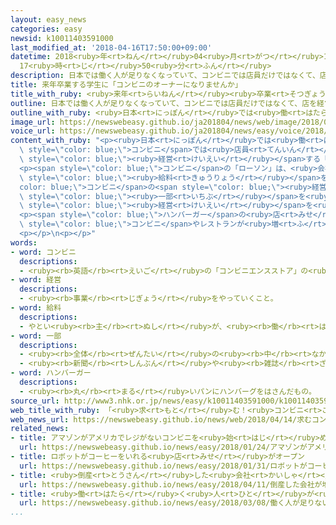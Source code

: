 ```yaml
---
layout: easy_news
categories: easy
newsid: k10011403591000
last_modified_at: '2018-04-16T17:50:00+09:00'
datetime: 2018<ruby>年<rt>ねん</rt></ruby>04<ruby>月<rt>がつ</rt></ruby>16<ruby>日<rt>にち</rt></ruby>
  17<ruby>時<rt>じ</rt></ruby>50<ruby>分<rt>ふん</rt></ruby>
description: 日本では働く人が足りなくなっていて、コンビニでは店員だけではなくて、店を経営する「オーナー」になる人も少なくなっています。
title: 来年卒業する学生に「コンビニのオーナーになりませんか」
title_with_ruby: <ruby>来年<rt>らいねん</rt></ruby><ruby>卒業<rt>そつぎょう</rt></ruby>する<ruby>学生<rt>がくせい</rt></ruby>に「コンビニのオーナーになりませんか」
outline: 日本では働く人が足りなくなっていて、コンビニでは店員だけではなくて、店を経営する「オーナー」になる人も少なくなっています。
outline_with_ruby: <ruby>日本<rt>にっぽん</rt></ruby>では<ruby>働<rt>はたら</rt></ruby>く<ruby>人<rt>ひと</rt></ruby>が<ruby>足<rt>た</rt></ruby>りなくなっていて、コンビニでは<ruby>店員<rt>てんいん</rt></ruby>だけではなくて、<ruby>店<rt>みせ</rt></ruby>を<ruby>経営<rt>けいえい</rt></ruby>する「オーナー」になる<ruby>人<rt>ひと</rt></ruby>も<ruby>少<rt>すく</rt></ruby>なくなっています。
image_url: https://newswebeasy.github.io/ja201804/news/web/image/2018/04/14/K10011403591_1804142000_1804142001_01_02.jpg
voice_url: https://newswebeasy.github.io/ja201804/news/easy/voice/2018/04/16/k10011403591000.mp4
content_with_ruby: "<p><ruby>日本<rt>にっぽん</rt></ruby>では<ruby>働<rt>はたら</rt></ruby>く<ruby>人<rt>ひと</rt></ruby>が<ruby>足<rt>た</rt></ruby>りなくなっていて、<span\
  \ style=\"color: blue;\">コンビニ</span>では<ruby>店員<rt>てんいん</rt></ruby>だけではなくて、<ruby>店<rt>みせ</rt></ruby>を<span\
  \ style=\"color: blue;\"><ruby>経営<rt>けいえい</rt></ruby></span>する「オーナー」になる<ruby>人<rt>ひと</rt></ruby>も<ruby>少<rt>すく</rt></ruby>なくなっています。</p>\n\
  <p><span style=\"color: blue;\">コンビニ</span>の「ローソン」は、<ruby>会社<rt>かいしゃ</rt></ruby>でオーナーを<ruby>育<rt>そだ</rt></ruby>てることにしました。<ruby>１４日<rt>じゅうよっか</rt></ruby>に<ruby>説明会<rt>せつめいかい</rt></ruby>を<ruby>開<rt>ひら</rt></ruby>いて、<ruby>来年<rt>らいねん</rt></ruby>の<ruby>春<rt>はる</rt></ruby><ruby>卒業<rt>そつぎょう</rt></ruby>する<ruby>学生<rt>がくせい</rt></ruby>にオーナーになるための<ruby>計画<rt>けいかく</rt></ruby>について<ruby>話<rt>はな</rt></ruby>しました。<ruby>計画<rt>けいかく</rt></ruby>では、<ruby>来年<rt>らいねん</rt></ruby>の<ruby>春<rt>はる</rt></ruby><ruby>会社<rt>かいしゃ</rt></ruby>に<ruby>入<rt>はい</rt></ruby>って<span\
  \ style=\"color: blue;\"><ruby>給料<rt>きゅうりょう</rt></ruby></span>をもらいながら<span style=\"\
  color: blue;\">コンビニ</span>の<span style=\"color: blue;\"><ruby>経営<rt>けいえい</rt></ruby></span>について<ruby>勉強<rt>べんきょう</rt></ruby>したあと、１<ruby>年<rt>ねん</rt></ruby><ruby>以内<rt>いない</rt></ruby>にオーナーになることができます。<ruby>店<rt>みせ</rt></ruby>を<ruby>開<rt>ひら</rt></ruby>くときには、<ruby>会社<rt>かいしゃ</rt></ruby>が<ruby>必要<rt>ひつよう</rt></ruby>なお<ruby>金<rt>かね</rt></ruby>の<span\
  \ style=\"color: blue;\"><ruby>一部<rt>いちぶ</rt></ruby></span>を<ruby>出<rt>だ</rt></ruby>します。<ruby>説明会<rt>せつめいかい</rt></ruby>には５<ruby>人<rt>にん</rt></ruby>の<ruby>学生<rt>がくせい</rt></ruby>が<ruby>集<rt>あつ</rt></ruby>まりました。<ruby>学生<rt>がくせい</rt></ruby>は「<ruby>若<rt>わか</rt></ruby>いときに<span\
  \ style=\"color: blue;\"><ruby>経営<rt>けいえい</rt></ruby></span>を<ruby>勉強<rt>べんきょう</rt></ruby>できて、とてもいいと<ruby>思<rt>おも</rt></ruby>います」と<ruby>話<rt>はな</rt></ruby>していました。</p>\n\
  <p><span style=\"color: blue;\">ハンバーガー</span>の<ruby>店<rt>みせ</rt></ruby>の「モスバーガー」でも、<ruby>今年<rt>ことし</rt></ruby>の<ruby>春<rt>はる</rt></ruby>から<ruby>同<rt>おな</rt></ruby>じようなやり<ruby>方<rt>かた</rt></ruby>を<ruby>始<rt>はじ</rt></ruby>めています。このようにオーナーを<ruby>育<rt>そだ</rt></ruby>てる<span\
  \ style=\"color: blue;\">コンビニ</span>やレストランが<ruby>増<rt>ふ</rt></ruby>えそうです。</p>\n\
  <p></p>\n<p></p>"
words:
- word: コンビニ
  descriptions:
  - <ruby><rb>英語</rb><rt>えいご</rt></ruby>の「コンビニエンスストア」の<ruby><rb>略</rb><rt>りゃく</rt></ruby>。<ruby><rb>食料品</rb><rt>しょくりょうひん</rt></ruby>や<ruby><rb>日用品</rb><rt>にちようひん</rt></ruby>が、<ruby><rb>手軽</rb><rt>てがる</rt></ruby>にいつでも<ruby><rb>買</rb><rt>か</rt></ruby>えるように<ruby><rb>開</rb><rt>ひら</rt></ruby>いている、<ruby><rb>小型</rb><rt>こがた</rt></ruby>のスーパー。
- word: 経営
  descriptions:
  - <ruby><rb>事業</rb><rt>じぎょう</rt></ruby>をやっていくこと。
- word: 給料
  descriptions:
  - やとい<ruby><rb>主</rb><rt>ぬし</rt></ruby>が、<ruby><rb>働</rb><rt>はたら</rt></ruby>いた<ruby><rb>人</rb><rt>ひと</rt></ruby>にはらうお<ruby><rb>金</rb><rt>かね</rt></ruby>。<ruby><rb>給与</rb><rt>きゅうよ</rt></ruby>。サラリー。
- word: 一部
  descriptions:
  - <ruby><rb>全体</rb><rt>ぜんたい</rt></ruby>の<ruby><rb>中</rb><rt>なか</rt></ruby>の、ある<ruby><rb>部分</rb><rt>ぶぶん</rt></ruby>。
  - <ruby><rb>新聞</rb><rt>しんぶん</rt></ruby>や<ruby><rb>雑誌</rb><rt>ざっし</rt></ruby>などを<ruby><rb>数</rb><rt>かぞ</rt></ruby>えるときの、<ruby><rb>一</rb><rt>ひと</rt></ruby>つ。
- word: ハンバーガー
  descriptions:
  - <ruby><rb>丸</rb><rt>まる</rt></ruby>いパンにハンバーグをはさんだもの。
source_url: http://www3.nhk.or.jp/news/easy/k10011403591000/k10011403591000.html
web_title_with_ruby: 「<ruby>求<rt>もと</rt></ruby>む！<ruby>コンビニ<rt>こんびに</rt></ruby><ruby>オーナー<rt>おーなー</rt></ruby>」なり<ruby>手<rt>て</rt></ruby><ruby>不足<rt>ぶそく</rt></ruby>で<ruby>学生<rt>がくせい</rt></ruby>に<ruby>説明会<rt>せつめいかい</rt></ruby>
web_news_url: https://newswebeasy.github.io/news/web/2018/04/14/求むコンビニオーナーなり手不足で学生に説明会
related_news:
- title: アマゾンがアメリカでレジがないコンビニを<ruby>始<rt>はじ</rt></ruby>める
  url: https://newswebeasy.github.io/news/easy/2018/01/24/アマゾンがアメリカでレジがないコンビニを始める
- title: ロボットがコーヒーをいれる<ruby>店<rt>みせ</rt></ruby>がオープン
  url: https://newswebeasy.github.io/news/easy/2018/01/31/ロボットがコーヒーをいれる店がオープン
- title: <ruby>倒産<rt>とうさん</rt></ruby>した<ruby>会社<rt>かいしゃ</rt></ruby>が<ruby>増<rt>ふ</rt></ruby>える　<ruby>働<rt>はたら</rt></ruby>く<ruby>人<rt>ひと</rt></ruby>が<ruby>足<rt>た</rt></ruby>りないことなどが<ruby>原因<rt>げんいん</rt></ruby>
  url: https://newswebeasy.github.io/news/easy/2018/04/11/倒産した会社が増える-働く人が足りないことなどが原因
- title: <ruby>働<rt>はたら</rt></ruby>く<ruby>人<rt>ひと</rt></ruby>が<ruby>足<rt>た</rt></ruby>りない<ruby>店<rt>みせ</rt></ruby>で<ruby>役<rt>やく</rt></ruby>に<ruby>立<rt>た</rt></ruby>つ<ruby>技術<rt>ぎじゅつ</rt></ruby>を<ruby>紹介<rt>しょうかい</rt></ruby>する<ruby>展示<rt>てんじ</rt></ruby><ruby>会<rt>かい</rt></ruby>
  url: https://newswebeasy.github.io/news/easy/2018/03/08/働く人が足りない店で役に立つ技術を紹介する展示会
...
```

